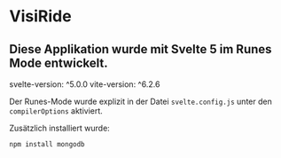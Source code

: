 # VisiRide

## Diese Applikation wurde mit Svelte 5 im Runes Mode entwickelt.

svelte-version: ^5.0.0
vite-version: ^6.2.6

Der Runes-Mode wurde explizit in der Datei `svelte.config.js` unter den `compilerOptions` aktiviert.

Zusätzlich installiert wurde:

`npm install mongodb`

